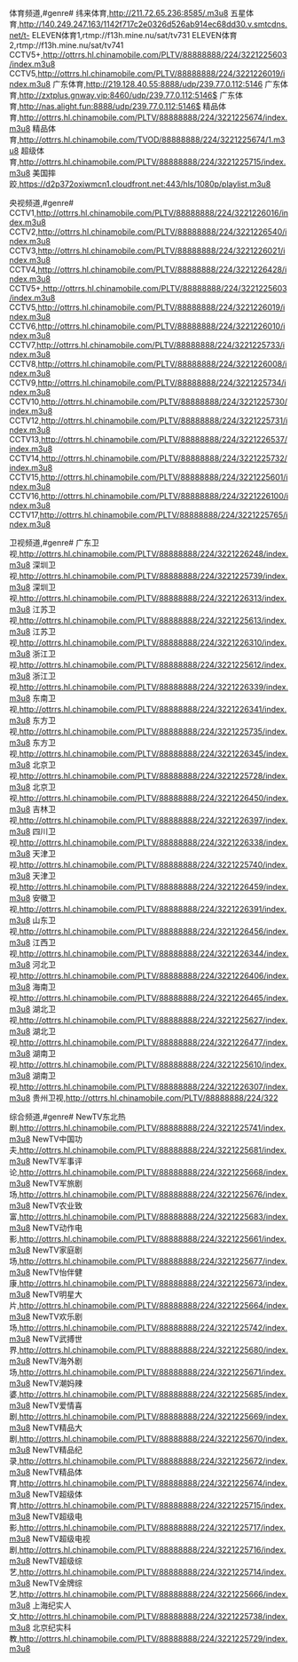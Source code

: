 体育频道,#genre#
纬来体育,http://211.72.65.236:8585/.m3u8
五星体育,http://140.249.247.163/1142f717c2e0326d526ab914ec68dd30.v.smtcdns.net/t-
ELEVEN体育1,rtmp://f13h.mine.nu/sat/tv731
ELEVEN体育2,rtmp://f13h.mine.nu/sat/tv741
CCTV5+,http://ottrrs.hl.chinamobile.com/PLTV/88888888/224/3221225603/index.m3u8
CCTV5,http://ottrrs.hl.chinamobile.com/PLTV/88888888/224/3221226019/index.m3u8
广东体育,http://219.128.40.55:8888/udp/239.77.0.112:5146
广东体育,http://zxtplus.gnway.vip:8460/udp/239.77.0.112:5146$
广东体育,http://nas.alight.fun:8888/udp/239.77.0.112:5146$
精品体育,http://ottrrs.hl.chinamobile.com/PLTV/88888888/224/3221225674/index.m3u8
精品体育,http://ottrrs.hl.chinamobile.com/TVOD/88888888/224/3221225674/1.m3u8
超级体育,http://ottrrs.hl.chinamobile.com/PLTV/88888888/224/3221225715/index.m3u8
美国摔跤,https://d2p372oxiwmcn1.cloudfront.net:443/hls/1080p/playlist.m3u8

央视频道,#genre#
CCTV1,http://ottrrs.hl.chinamobile.com/PLTV/88888888/224/3221226016/index.m3u8
CCTV2,http://ottrrs.hl.chinamobile.com/PLTV/88888888/224/3221226540/index.m3u8
CCTV3,http://ottrrs.hl.chinamobile.com/PLTV/88888888/224/3221226021/index.m3u8
CCTV4,http://ottrrs.hl.chinamobile.com/PLTV/88888888/224/3221226428/index.m3u8
CCTV5+,http://ottrrs.hl.chinamobile.com/PLTV/88888888/224/3221225603/index.m3u8
CCTV5,http://ottrrs.hl.chinamobile.com/PLTV/88888888/224/3221226019/index.m3u8
CCTV6,http://ottrrs.hl.chinamobile.com/PLTV/88888888/224/3221226010/index.m3u8
CCTV7,http://ottrrs.hl.chinamobile.com/PLTV/88888888/224/3221225733/index.m3u8
CCTV8,http://ottrrs.hl.chinamobile.com/PLTV/88888888/224/3221226008/index.m3u8
CCTV9,http://ottrrs.hl.chinamobile.com/PLTV/88888888/224/3221225734/index.m3u8
CCTV10,http://ottrrs.hl.chinamobile.com/PLTV/88888888/224/3221225730/index.m3u8
CCTV12,http://ottrrs.hl.chinamobile.com/PLTV/88888888/224/3221225731/index.m3u8
CCTV13,http://ottrrs.hl.chinamobile.com/PLTV/88888888/224/3221226537/index.m3u8
CCTV14,http://ottrrs.hl.chinamobile.com/PLTV/88888888/224/3221225732/index.m3u8
CCTV15,http://ottrrs.hl.chinamobile.com/PLTV/88888888/224/3221225601/index.m3u8
CCTV16,http://ottrrs.hl.chinamobile.com/PLTV/88888888/224/3221226100/index.m3u8
CCTV17,http://ottrrs.hl.chinamobile.com/PLTV/88888888/224/3221225765/index.m3u8

卫视频道,#genre#
广东卫视,http://ottrrs.hl.chinamobile.com/PLTV/88888888/224/3221226248/index.m3u8
深圳卫视,http://ottrrs.hl.chinamobile.com/PLTV/88888888/224/3221225739/index.m3u8
深圳卫视,http://ottrrs.hl.chinamobile.com/PLTV/88888888/224/3221226313/index.m3u8
江苏卫视,http://ottrrs.hl.chinamobile.com/PLTV/88888888/224/3221225613/index.m3u8
江苏卫视,http://ottrrs.hl.chinamobile.com/PLTV/88888888/224/3221226310/index.m3u8
浙江卫视,http://ottrrs.hl.chinamobile.com/PLTV/88888888/224/3221225612/index.m3u8
浙江卫视,http://ottrrs.hl.chinamobile.com/PLTV/88888888/224/3221226339/index.m3u8
东南卫视,http://ottrrs.hl.chinamobile.com/PLTV/88888888/224/3221226341/index.m3u8
东方卫视,http://ottrrs.hl.chinamobile.com/PLTV/88888888/224/3221225735/index.m3u8
东方卫视,http://ottrrs.hl.chinamobile.com/PLTV/88888888/224/3221226345/index.m3u8
北京卫视,http://ottrrs.hl.chinamobile.com/PLTV/88888888/224/3221225728/index.m3u8
北京卫视,http://ottrrs.hl.chinamobile.com/PLTV/88888888/224/3221226450/index.m3u8
吉林卫视,http://ottrrs.hl.chinamobile.com/PLTV/88888888/224/3221226397/index.m3u8
四川卫视,http://ottrrs.hl.chinamobile.com/PLTV/88888888/224/3221226338/index.m3u8
天津卫视,http://ottrrs.hl.chinamobile.com/PLTV/88888888/224/3221225740/index.m3u8
天津卫视,http://ottrrs.hl.chinamobile.com/PLTV/88888888/224/3221226459/index.m3u8
安徽卫视,http://ottrrs.hl.chinamobile.com/PLTV/88888888/224/3221226391/index.m3u8
山东卫视,http://ottrrs.hl.chinamobile.com/PLTV/88888888/224/3221226456/index.m3u8
江西卫视,http://ottrrs.hl.chinamobile.com/PLTV/88888888/224/3221226344/index.m3u8
河北卫视,http://ottrrs.hl.chinamobile.com/PLTV/88888888/224/3221226406/index.m3u8
海南卫视,http://ottrrs.hl.chinamobile.com/PLTV/88888888/224/3221226465/index.m3u8
湖北卫视,http://ottrrs.hl.chinamobile.com/PLTV/88888888/224/3221225627/index.m3u8
湖北卫视,http://ottrrs.hl.chinamobile.com/PLTV/88888888/224/3221226477/index.m3u8
湖南卫视,http://ottrrs.hl.chinamobile.com/PLTV/88888888/224/3221225610/index.m3u8
湖南卫视,http://ottrrs.hl.chinamobile.com/PLTV/88888888/224/3221226307/index.m3u8
贵州卫视,http://ottrrs.hl.chinamobile.com/PLTV/88888888/224/322

综合频道,#genre#
NewTV东北热剧,http://ottrrs.hl.chinamobile.com/PLTV/88888888/224/3221225741/index.m3u8
NewTV中国功夫,http://ottrrs.hl.chinamobile.com/PLTV/88888888/224/3221225681/index.m3u8
NewTV军事评论,http://ottrrs.hl.chinamobile.com/PLTV/88888888/224/3221225668/index.m3u8
NewTV军旅剧场,http://ottrrs.hl.chinamobile.com/PLTV/88888888/224/3221225676/index.m3u8
NewTV农业致富,http://ottrrs.hl.chinamobile.com/PLTV/88888888/224/3221225683/index.m3u8
NewTV动作电影,http://ottrrs.hl.chinamobile.com/PLTV/88888888/224/3221225661/index.m3u8
NewTV家庭剧场,http://ottrrs.hl.chinamobile.com/PLTV/88888888/224/3221225677/index.m3u8
NewTV怡伴健康,http://ottrrs.hl.chinamobile.com/PLTV/88888888/224/3221225673/index.m3u8
NewTV明星大片,http://ottrrs.hl.chinamobile.com/PLTV/88888888/224/3221225664/index.m3u8
NewTV欢乐剧场,http://ottrrs.hl.chinamobile.com/PLTV/88888888/224/3221225742/index.m3u8
NewTV武搏世界,http://ottrrs.hl.chinamobile.com/PLTV/88888888/224/3221225680/index.m3u8
NewTV海外剧场,http://ottrrs.hl.chinamobile.com/PLTV/88888888/224/3221225671/index.m3u8
NewTV潮妈辣婆,http://ottrrs.hl.chinamobile.com/PLTV/88888888/224/3221225685/index.m3u8
NewTV爱情喜剧,http://ottrrs.hl.chinamobile.com/PLTV/88888888/224/3221225669/index.m3u8
NewTV精品大剧,http://ottrrs.hl.chinamobile.com/PLTV/88888888/224/3221225670/index.m3u8
NewTV精品纪录,http://ottrrs.hl.chinamobile.com/PLTV/88888888/224/3221225672/index.m3u8
NewTV精品体育,http://ottrrs.hl.chinamobile.com/PLTV/88888888/224/3221225674/index.m3u8
NewTV超级体育,http://ottrrs.hl.chinamobile.com/PLTV/88888888/224/3221225715/index.m3u8
NewTV超级电影,http://ottrrs.hl.chinamobile.com/PLTV/88888888/224/3221225717/index.m3u8
NewTV超级电视剧,http://ottrrs.hl.chinamobile.com/PLTV/88888888/224/3221225716/index.m3u8
NewTV超级综艺,http://ottrrs.hl.chinamobile.com/PLTV/88888888/224/3221225714/index.m3u8
NewTV金牌综艺,http://ottrrs.hl.chinamobile.com/PLTV/88888888/224/3221225666/index.m3u8
上海纪实人文,http://ottrrs.hl.chinamobile.com/PLTV/88888888/224/3221225738/index.m3u8
北京纪实科教,http://ottrrs.hl.chinamobile.com/PLTV/88888888/224/3221225729/index.m3u8


